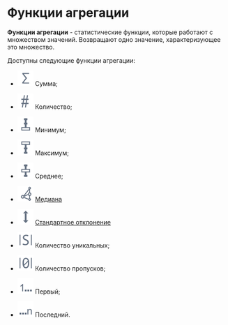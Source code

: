 # Функции агрегации

**Функции агрегации** - статистические функции, которые работают с множеством значений. Возвращают одно значение, характеризующее это множество.

Доступны следующие функции агрегации:

* ![](../media/app/icons/toolbar-18/toolbar-18-70.svg) Сумма;
* ![](../media/app/icons/toolbar-18/toolbar-18-90.svg) Количество;
* ![](../media/app/icons/toolbar-18/toolbar-18-99.svg) Минимум;
* ![](../media/app/icons/toolbar-18/toolbar-18-98.svg)  Максимум;
* ![](../media/app/icons/toolbar-18/toolbar-18-97.svg)  Среднее;
* ![](../media/app/icons/toolbar-18/toolbar-18-146.svg) [Медиана](https://wiki.loginom.ru/articles/median.html)

* ![](../media/app/icons/toolbar-18/toolbar-18-100.svg) [Стандартное отклонение](https://wiki.loginom.ru/articles/mean-square-deviation.html)
* ![](../media/app/icons/toolbar-18/toolbar-18-91.svg)  Количество уникальных;
* ![](../media/app/icons/toolbar-18/toolbar-18-92.svg)  Количество пропусков;
* ![](../media/app/icons/toolbar-18/toolbar-18-93.svg)  Первый;
* ![](../media/app/icons/toolbar-18/toolbar-18-94.svg)  Последний.
